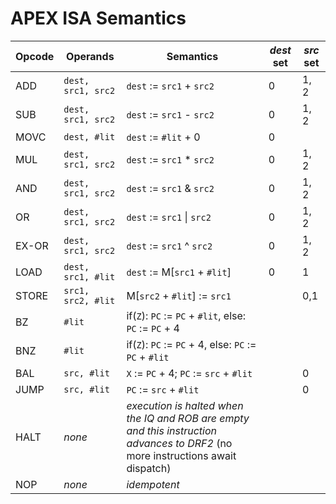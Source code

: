# APEX ISA Semantics		

| Opcode | Operands | Semantics | _dest_ set | _src_ set|
|--------|----------|-----------|------------|----------|		
| ADD    | `dest, src1, src2` | `dest` := `src1` + `src2` | 0 | 1, 2 |
| SUB    | `dest, src1, src2` | `dest` := `src1` - `src2` | 0 | 1, 2 |		
| MOVC   | `dest, #lit` | `dest` := `#lit` + 0      | 0 | |
| MUL    | `dest, src1, src2` | `dest` := `src1` * `src2` | 0 | 1, 2 |
| AND    | `dest, src1, src2` | `dest` := `src1` & `src2` | 0 | 1, 2 |
| OR     | `dest, src1, src2` | `dest` := `src1` &#124; `src2` |	0 | 1, 2 |
| EX-OR  | `dest, src1, src2` | `dest` := `src1` ^ `src2` | 0 | 1, 2 |
| LOAD   | `dest, src1, #lit` | `dest` := M[`src1` + `#lit`]| 0 | 1 |
| STORE  | `src1, src2, #lit` | M[`src2` + `#lit`] := `src1`| | 0,1 |
| BZ     | `#lit` | if(`Z`): `PC` := `PC` + `#lit`, else: `PC` := `PC` + 4 | | |		
| BNZ    | `#lit` | if(`Z`): `PC` := `PC` + 4, else: `PC` := `PC` + `#lit` |	| |
| BAL    | `src, #lit` | `X` := `PC` + 4; `PC` := `src` + `#lit` | | 0 |
| JUMP   | `src, #lit` | `PC` := `src` + `#lit` | | 0 |
| HALT   | _none_ | _execution is halted when the IQ and ROB are empty and this instruction advances to DRF2_ (no more instructions await dispatch)|
| NOP    | _none_ | _idempotent_ |
